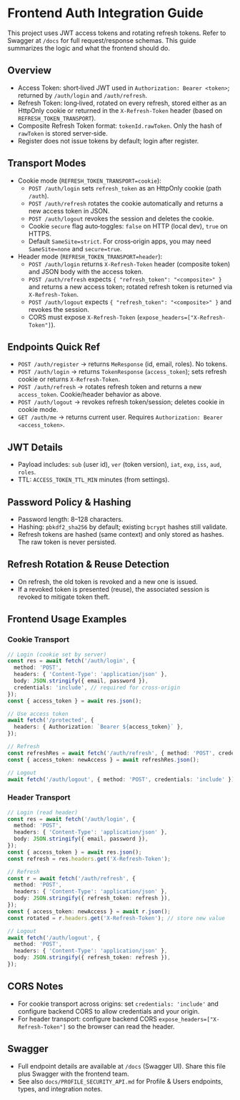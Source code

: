 # Frontend Auth Integration Guide

This project uses JWT access tokens and rotating refresh tokens. Refer to Swagger at `/docs` for full request/response schemas. This guide summarizes the logic and what the frontend should do.

## Overview
- Access Token: short‑lived JWT used in `Authorization: Bearer <token>`; returned by `/auth/login` and `/auth/refresh`.
- Refresh Token: long‑lived, rotated on every refresh, stored either as an HttpOnly cookie or returned in the `X-Refresh-Token` header (based on `REFRESH_TOKEN_TRANSPORT`).
- Composite Refresh Token format: `tokenId.rawToken`. Only the hash of `rawToken` is stored server‑side.
- Register does not issue tokens by default; login after register.

## Transport Modes
- Cookie mode (`REFRESH_TOKEN_TRANSPORT=cookie`):
  - `POST /auth/login` sets `refresh_token` as an HttpOnly cookie (path `/auth`).
  - `POST /auth/refresh` rotates the cookie automatically and returns a new access token in JSON.
  - `POST /auth/logout` revokes the session and deletes the cookie.
  - Cookie `secure` flag auto‑toggles: `false` on HTTP (local dev), `true` on HTTPS.
  - Default `SameSite=strict`. For cross‑origin apps, you may need `SameSite=none` and `secure=true`.
- Header mode (`REFRESH_TOKEN_TRANSPORT=header`):
  - `POST /auth/login` returns `X-Refresh-Token` header (composite token) and JSON body with the access token.
  - `POST /auth/refresh` expects `{ "refresh_token": "<composite>" }` and returns a new access token; rotated refresh token is returned via `X-Refresh-Token`.
  - `POST /auth/logout` expects `{ "refresh_token": "<composite>" }` and revokes the session.
  - CORS must expose `X-Refresh-Token` (`expose_headers=["X-Refresh-Token"]`).

## Endpoints Quick Ref
- `POST /auth/register` → returns `MeResponse` (id, email, roles). No tokens.
- `POST /auth/login` → returns `TokenResponse` (`access_token`); sets refresh cookie or returns `X-Refresh-Token`.
- `POST /auth/refresh` → rotates refresh token and returns a new `access_token`. Cookie/header behavior as above.
- `POST /auth/logout` → revokes refresh token/session; deletes cookie in cookie mode.
- `GET /auth/me` → returns current user. Requires `Authorization: Bearer <access_token>`.

## JWT Details
- Payload includes: `sub` (user id), `ver` (token version), `iat`, `exp`, `iss`, `aud`, `roles`.
- TTL: `ACCESS_TOKEN_TTL_MIN` minutes (from settings).

## Password Policy & Hashing
- Password length: 8–128 characters.
- Hashing: `pbkdf2_sha256` by default; existing `bcrypt` hashes still validate.
- Refresh tokens are hashed (same context) and only stored as hashes. The raw token is never persisted.

## Refresh Rotation & Reuse Detection
- On refresh, the old token is revoked and a new one is issued.
- If a revoked token is presented (reuse), the associated session is revoked to mitigate token theft.

## Frontend Usage Examples

### Cookie Transport
```ts
// Login (cookie set by server)
const res = await fetch('/auth/login', {
  method: 'POST',
  headers: { 'Content-Type': 'application/json' },
  body: JSON.stringify({ email, password }),
  credentials: 'include', // required for cross-origin
});
const { access_token } = await res.json();

// Use access token
await fetch('/protected', {
  headers: { Authorization: `Bearer ${access_token}` },
});

// Refresh
const refreshRes = await fetch('/auth/refresh', { method: 'POST', credentials: 'include' });
const { access_token: newAccess } = await refreshRes.json();

// Logout
await fetch('/auth/logout', { method: 'POST', credentials: 'include' });
```

### Header Transport
```ts
// Login (read header)
const res = await fetch('/auth/login', {
  method: 'POST',
  headers: { 'Content-Type': 'application/json' },
  body: JSON.stringify({ email, password }),
});
const { access_token } = await res.json();
const refresh = res.headers.get('X-Refresh-Token');

// Refresh
const r = await fetch('/auth/refresh', {
  method: 'POST',
  headers: { 'Content-Type': 'application/json' },
  body: JSON.stringify({ refresh_token: refresh }),
});
const { access_token: newAccess } = await r.json();
const rotated = r.headers.get('X-Refresh-Token'); // store new value

// Logout
await fetch('/auth/logout', {
  method: 'POST',
  headers: { 'Content-Type': 'application/json' },
  body: JSON.stringify({ refresh_token: refresh }),
});
```

## CORS Notes
- For cookie transport across origins: set `credentials: 'include'` and configure backend CORS to allow credentials and your origin.
- For header transport: configure backend CORS `expose_headers=["X-Refresh-Token"]` so the browser can read the header.

## Swagger
- Full endpoint details are available at `/docs` (Swagger UI). Share this file plus Swagger with the frontend team.
- See also `docs/PROFILE_SECURITY_API.md` for Profile & Users endpoints, types, and integration notes.